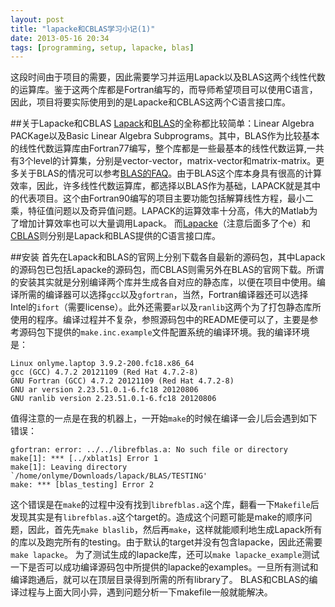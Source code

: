 ```yaml
---
layout: post
title: "lapacke和CBLAS学习小记(1)"
date: 2013-05-16 20:34
tags: [programming, setup, lapacke, blas]
---
```

这段时间由于项目的需要，因此需要学习并运用Lapack以及BLAS这两个线性代数的运算库。鉴于这两个库都是Fortran编写的，而导师希望项目可以使用C语言，因此，项目将要实际使用到的是Lapacke和CBLAS这两个C语言接口库。

##关于Lapacke和CBLAS
[Lapack][lapack]和[BLAS][blas]的全称都比较简单：Linear Algebra PACKage以及Basic Linear Algebra Subprograms。其中，BLAS作为比较基本的线性代数运算库由Fortran77编写，整个库都是一些最基本的线性代数运算,一共有3个level的计算集，分别是vector-vector，matrix-vector和matrix-matrix。更多关于BLAS的情况可以参考[BLAS的FAQ](http://www.netlib.org/blas/faq.html#1)。由于BLAS这个库本身具有很高的计算效率，因此，许多线性代数运算库，都选择以BLAS作为基础，LAPACK就是其中的代表项目。这个由Fortran90编写的项目主要功能包括解算线性方程，最小二乘，特征值问题以及奇异值问题。LAPACK的运算效率十分高，伟大的Matlab为了增加计算效率也可以大量调用Lapack。
而[Lapacke][lapacke]（注意后面多了个e）和[CBLAS][cblas]则分别是Lapack和BLAS提供的C语言接口库。

##安装
首先在Lapack和BLAS的官网上分别下载各自最新的源码包，其中Lapack的源码包已包括Lapacke的源码包，而CBLAS则需另外在BLAS的官网下载。所谓的安装其实就是分别编译两个库并生成各自对应的静态库，以便在项目中使用。编译所需的编译器可以选择`gcc`以及`gfortran`，当然，Fortran编译器还可以选择Intel的`ifort`（需要license）。此外还需要`ar`以及`ranlib`这两个为了打包静态库所使用的程序。编译过程并不复杂，参照源码包中的README便可以了，主要是参考源码包下提供的`make.inc.example`文件配置系统的编译环境。我的编译环境是：

```
Linux onlyme.laptop 3.9.2-200.fc18.x86_64
gcc (GCC) 4.7.2 20121109 (Red Hat 4.7.2-8)
GNU Fortran (GCC) 4.7.2 20121109 (Red Hat 4.7.2-8)
GNU ar version 2.23.51.0.1-6.fc18 20120806
GNU ranlib version 2.23.51.0.1-6.fc18 20120806
```

值得注意的一点是在我的机器上，一开始`make`的时候在编译一会儿后会遇到如下错误：

```
gfortran: error: ../../librefblas.a: No such file or directory
make[1]: *** [../xblat1s] Error 1
make[1]: Leaving directory `/home/onlyme/Downloads/lapack/BLAS/TESTING'
make: *** [blas_testing] Error 2
```

这个错误是在`make`的过程中没有找到`librefblas.a`这个库，翻看一下`Makefile`后发现其实是有`librefblas.a`这个target的。造成这个问题可能是make的顺序问题，因此，首先先`make blaslib`，然后再`make`，这样就能顺利地生成Lapack所有的库以及跑完所有的testing。由于默认的target并没有包含lapacke，因此还需要`make lapacke`。
为了测试生成的lapacke库，还可以`make lapacke_example`测试一下是否可以成功编译源码包中所提供的lapacke的examples。一旦所有测试和编译跑通后，就可以在顶层目录得到所需的所有library了。
BLAS和CBLAS的编译过程与上面大同小异，遇到问题分析一下makefile一般就能解决。

[lapack]:http://www.netlib.org/lapack/
[blas]:http://www.netlib.org/blas/
[lapacke]:http://www.netlib.org/lapack/lapacke.html
[cblas]:http://www.prism.gatech.edu/~ndantam3/cblas-doc/doc/html/main.html
